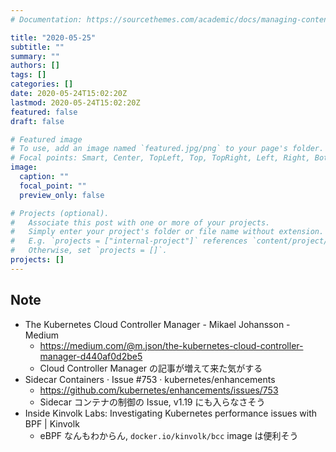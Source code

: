 ```yaml
---
# Documentation: https://sourcethemes.com/academic/docs/managing-content/

title: "2020-05-25"
subtitle: ""
summary: ""
authors: []
tags: []
categories: []
date: 2020-05-24T15:02:20Z
lastmod: 2020-05-24T15:02:20Z
featured: false
draft: false

# Featured image
# To use, add an image named `featured.jpg/png` to your page's folder.
# Focal points: Smart, Center, TopLeft, Top, TopRight, Left, Right, BottomLeft, Bottom, BottomRight.
image:
  caption: ""
  focal_point: ""
  preview_only: false

# Projects (optional).
#   Associate this post with one or more of your projects.
#   Simply enter your project's folder or file name without extension.
#   E.g. `projects = ["internal-project"]` references `content/project/deep-learning/index.md`.
#   Otherwise, set `projects = []`.
projects: []
---
```


## Note

* The Kubernetes Cloud Controller Manager - Mikael Johansson - Medium
  * https://medium.com/@m.json/the-kubernetes-cloud-controller-manager-d440af0d2be5
  * Cloud Controller Manager の記事が増えて来た気がする
* Sidecar Containers · Issue #753 · kubernetes/enhancements
  * https://github.com/kubernetes/enhancements/issues/753
  * Sidecar コンテナの制御の Issue, v1.19 にも入らなさそう
* Inside Kinvolk Labs: Investigating Kubernetes performance issues with BPF | Kinvolk
  * eBPF なんもわからん, `docker.io/kinvolk/bcc` image は便利そう
